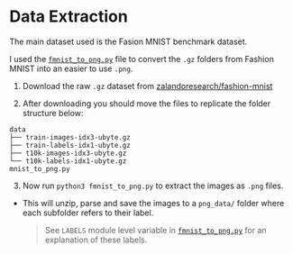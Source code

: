 # Data Extraction

The main dataset used is the Fasion MNIST benchmark dataset.

I used the [`fmnist_to_png.py`](../fmnist_to_png.py) file to convert the `.gz` folders from Fashion MNIST into an easier to use `.png`.

1. Download the raw `.gz` dataset from [zalandoresearch/fashion-mnist](https://github.com/zalandoresearch/fashion-mnist)

2. After downloading you should move the files to replicate the folder structure below:

```
data
├── train-images-idx3-ubyte.gz
├── train-labels-idx1-ubyte.gz
├── t10k-images-idx3-ubyte.gz
└── t10k-labels-idx1-ubyte.gz
mnist_to_png.py
```

3. Now run `python3 fmnist_to_png.py` to extract the images as `.png` files.

- This will unzip, parse and save the images to a `png_data/` folder where each subfolder refers to their label.
  > See `LABELS` module level variable in [`fmnist_to_png.py`](../fmnist_to_png.py`) for an explanation of these labels.
